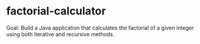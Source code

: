 # factorial-calculator
Goal: Build a Java application that calculates the factorial of a given integer using both iterative and recursive methods.
